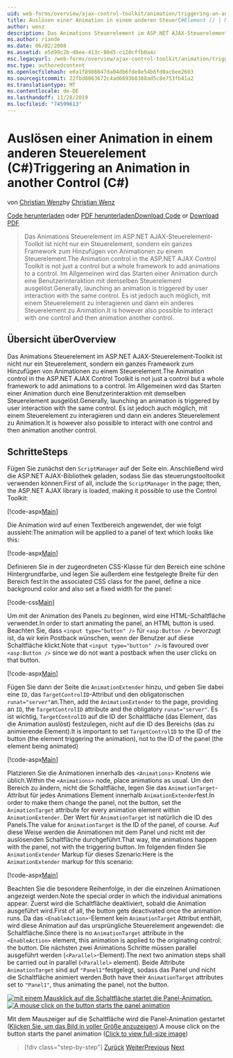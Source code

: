 ```yaml
---
uid: web-forms/overview/ajax-control-toolkit/animation/triggering-an-animation-in-another-control-cs
title: Auslösen einer Animation in einem anderen SteuerC#Element () | Microsoft-Dokumentation
author: wenz
description: Das Animations Steuerelement im ASP.NET AJAX-Steuerelement-Toolkit ist nicht nur ein Steuerelement, sondern ein ganzes Framework zum Hinzufügen von Animationen zu einem Steuerelement. Im Allgemeinen wird das Starten einer...
ms.author: riande
ms.date: 06/02/2008
ms.assetid: e5d99c2b-d8ee-413c-80d5-c120cffb0a4c
msc.legacyurl: /web-forms/overview/ajax-control-toolkit/animation/triggering-an-animation-in-another-control-cs
msc.type: authoredcontent
ms.openlocfilehash: e0a1f8986047da04db6fde8e54b6fd0ac6ee2603
ms.sourcegitcommit: 22fbd8863672c4ad6693b8388ad5c8e753fb41a2
ms.translationtype: MT
ms.contentlocale: de-DE
ms.lasthandoff: 11/28/2019
ms.locfileid: "74599613"
---
```

# <a name="triggering-an-animation-in-another-control-c"></a><span data-ttu-id="0288c-104">Auslösen einer Animation in einem anderen Steuerelement (C#)</span><span class="sxs-lookup"><span data-stu-id="0288c-104">Triggering an Animation in another Control (C#)</span></span>

<span data-ttu-id="0288c-105">von [Christian Wenz](https://github.com/wenz)</span><span class="sxs-lookup"><span data-stu-id="0288c-105">by [Christian Wenz](https://github.com/wenz)</span></span>

<span data-ttu-id="0288c-106">[Code herunterladen](https://download.microsoft.com/download/f/9/a/f9a26acd-8df4-4484-8a18-199e4598f411/Animation8.cs.zip) oder [PDF herunterladen](https://download.microsoft.com/download/6/7/1/6718d452-ff89-4d3f-a90e-c74ec2d636a3/animation8CS.pdf)</span><span class="sxs-lookup"><span data-stu-id="0288c-106">[Download Code](https://download.microsoft.com/download/f/9/a/f9a26acd-8df4-4484-8a18-199e4598f411/Animation8.cs.zip) or [Download PDF](https://download.microsoft.com/download/6/7/1/6718d452-ff89-4d3f-a90e-c74ec2d636a3/animation8CS.pdf)</span></span>

> <span data-ttu-id="0288c-107">Das Animations Steuerelement im ASP.NET AJAX-Steuerelement-Toolkit ist nicht nur ein Steuerelement, sondern ein ganzes Framework zum Hinzufügen von Animationen zu einem Steuerelement.</span><span class="sxs-lookup"><span data-stu-id="0288c-107">The Animation control in the ASP.NET AJAX Control Toolkit is not just a control but a whole framework to add animations to a control.</span></span> <span data-ttu-id="0288c-108">Im Allgemeinen wird das Starten einer Animation durch eine Benutzerinteraktion mit demselben Steuerelement ausgelöst.</span><span class="sxs-lookup"><span data-stu-id="0288c-108">Generally, launching an animation is triggered by user interaction with the same control.</span></span> <span data-ttu-id="0288c-109">Es ist jedoch auch möglich, mit einem Steuerelement zu interagieren und dann ein anderes Steuerelement zu Animation.</span><span class="sxs-lookup"><span data-stu-id="0288c-109">It is however also possible to interact with one control and then animation another control.</span></span>

## <a name="overview"></a><span data-ttu-id="0288c-110">Übersicht über</span><span class="sxs-lookup"><span data-stu-id="0288c-110">Overview</span></span>

<span data-ttu-id="0288c-111">Das Animations Steuerelement im ASP.NET AJAX-Steuerelement-Toolkit ist nicht nur ein Steuerelement, sondern ein ganzes Framework zum Hinzufügen von Animationen zu einem Steuerelement.</span><span class="sxs-lookup"><span data-stu-id="0288c-111">The Animation control in the ASP.NET AJAX Control Toolkit is not just a control but a whole framework to add animations to a control.</span></span> <span data-ttu-id="0288c-112">Im Allgemeinen wird das Starten einer Animation durch eine Benutzerinteraktion mit demselben Steuerelement ausgelöst.</span><span class="sxs-lookup"><span data-stu-id="0288c-112">Generally, launching an animation is triggered by user interaction with the same control.</span></span> <span data-ttu-id="0288c-113">Es ist jedoch auch möglich, mit einem Steuerelement zu interagieren und dann ein anderes Steuerelement zu Animation.</span><span class="sxs-lookup"><span data-stu-id="0288c-113">It is however also possible to interact with one control and then animation another control.</span></span>

## <a name="steps"></a><span data-ttu-id="0288c-114">Schritte</span><span class="sxs-lookup"><span data-stu-id="0288c-114">Steps</span></span>

<span data-ttu-id="0288c-115">Fügen Sie zunächst den `ScriptManager` auf der Seite ein. Anschließend wird die ASP.NET AJAX-Bibliothek geladen, sodass Sie das steuerungstooltoolkit verwenden können:</span><span class="sxs-lookup"><span data-stu-id="0288c-115">First of all, include the `ScriptManager` in the page; then, the ASP.NET AJAX library is loaded, making it possible to use the Control Toolkit:</span></span>

[!code-aspx[Main](triggering-an-animation-in-another-control-cs/samples/sample1.aspx)]

<span data-ttu-id="0288c-116">Die Animation wird auf einen Textbereich angewendet, der wie folgt aussieht:</span><span class="sxs-lookup"><span data-stu-id="0288c-116">The animation will be applied to a panel of text which looks like this:</span></span>

[!code-aspx[Main](triggering-an-animation-in-another-control-cs/samples/sample2.aspx)]

<span data-ttu-id="0288c-117">Definieren Sie in der zugeordneten CSS-Klasse für den Bereich eine schöne Hintergrundfarbe, und legen Sie außerdem eine festgelegte Breite für den Bereich fest:</span><span class="sxs-lookup"><span data-stu-id="0288c-117">In the associated CSS class for the panel, define a nice background color and also set a fixed width for the panel:</span></span>

[!code-css[Main](triggering-an-animation-in-another-control-cs/samples/sample3.css)]

<span data-ttu-id="0288c-118">Um mit der Animation des Panels zu beginnen, wird eine HTML-Schaltfläche verwendet.</span><span class="sxs-lookup"><span data-stu-id="0288c-118">In order to start animating the panel, an HTML button is used.</span></span> <span data-ttu-id="0288c-119">Beachten Sie, dass `<input type="button" />` für `<asp:Button />` bevorzugt ist, da wir kein Postback wünschen, wenn der Benutzer auf diese Schaltfläche klickt.</span><span class="sxs-lookup"><span data-stu-id="0288c-119">Note that `<input type="button" />` is favoured over `<asp:Button />` since we do not want a postback when the user clicks on that button.</span></span>

[!code-aspx[Main](triggering-an-animation-in-another-control-cs/samples/sample4.aspx)]

<span data-ttu-id="0288c-120">Fügen Sie dann der Seite die `AnimationExtender` hinzu, und geben Sie dabei eine `ID`, das `TargetControlID`-Attribut und den obligatorischen `runat="server"`an.</span><span class="sxs-lookup"><span data-stu-id="0288c-120">Then, add the `AnimationExtender` to the page, providing an `ID`, the `TargetControlID` attribute and the obligatory `runat="server"`.</span></span> <span data-ttu-id="0288c-121">Es ist wichtig, `TargetControlID` auf die ID der Schaltfläche (das Element, das die Animation auslöst) festzulegen, nicht auf die ID des Bereichs (das zu animierende Element).</span><span class="sxs-lookup"><span data-stu-id="0288c-121">It is important to set `TargetControlID` to the ID of the button (the element triggering the animation), not to the ID of the panel (the element being animated)</span></span>

[!code-aspx[Main](triggering-an-animation-in-another-control-cs/samples/sample5.aspx)]

<span data-ttu-id="0288c-122">Platzieren Sie die Animationen innerhalb des `<Animations>` Knotens wie üblich.</span><span class="sxs-lookup"><span data-stu-id="0288c-122">Within the `<Animations>` node, place animations as usual.</span></span> <span data-ttu-id="0288c-123">Um den Bereich zu ändern, nicht die Schaltfläche, legen Sie das `AnimationTarget`-Attribut für jedes Animations Element innerhalb `AnimationExtender`fest.</span><span class="sxs-lookup"><span data-stu-id="0288c-123">In order to make them change the panel, not the button, set the `AnimationTarget` attribute for every animation element within `AnimationExtender`.</span></span> <span data-ttu-id="0288c-124">Der Wert für `AnimationTarget` ist natürlich die ID des Panels.</span><span class="sxs-lookup"><span data-stu-id="0288c-124">The value for `AnimationTarget` is the ID of the panel, of course.</span></span> <span data-ttu-id="0288c-125">Auf diese Weise werden die Animationen mit dem Panel und nicht mit der auslösenden Schaltfläche durchgeführt.</span><span class="sxs-lookup"><span data-stu-id="0288c-125">That way, the animations happen with the panel, not with the triggering button.</span></span> <span data-ttu-id="0288c-126">Im folgenden finden Sie `AnimationExtender` Markup für dieses Szenario:</span><span class="sxs-lookup"><span data-stu-id="0288c-126">Here is the `AnimationExtender` markup for this scenario:</span></span>

[!code-aspx[Main](triggering-an-animation-in-another-control-cs/samples/sample6.aspx)]

<span data-ttu-id="0288c-127">Beachten Sie die besondere Reihenfolge, in der die einzelnen Animationen angezeigt werden.</span><span class="sxs-lookup"><span data-stu-id="0288c-127">Note the special order in which the individual animations appear.</span></span> <span data-ttu-id="0288c-128">Zuerst wird die Schaltfläche deaktiviert, sobald die Animation ausgeführt wird.</span><span class="sxs-lookup"><span data-stu-id="0288c-128">First of all, the button gets deactivated once the animation runs.</span></span> <span data-ttu-id="0288c-129">Da das `<EnableAction>`-Element kein `AnimationTarget` Attribut enthält, wird diese Animation auf das ursprüngliche Steuerelement angewendet: die Schaltfläche.</span><span class="sxs-lookup"><span data-stu-id="0288c-129">Since there is no `AnimationTarget` attribute in the `<EnableAction>` element, this animation is applied to the originating control: the button.</span></span> <span data-ttu-id="0288c-130">Die nächsten zwei Animations Schritte müssen parallel ausgeführt werden (`<Parallel>`-Element).</span><span class="sxs-lookup"><span data-stu-id="0288c-130">The next two animation steps shall be carried out in parallel (`<Parallel>` element).</span></span> <span data-ttu-id="0288c-131">Beide Attribute `AnimationTarget` sind auf `"Panel1"`festgelegt, sodass das Panel und nicht die Schaltfläche animiert werden.</span><span class="sxs-lookup"><span data-stu-id="0288c-131">Both have their `AnimationTarget` attributes set to `"Panel1"`, thus animating the panel, not the button.</span></span>

<span data-ttu-id="0288c-132">[![mit einem Mausklick auf die Schaltfläche startet die Panel-Animation.](triggering-an-animation-in-another-control-cs/_static/image2.png)](triggering-an-animation-in-another-control-cs/_static/image1.png)</span><span class="sxs-lookup"><span data-stu-id="0288c-132">[![A mouse click on the button starts the panel animation](triggering-an-animation-in-another-control-cs/_static/image2.png)](triggering-an-animation-in-another-control-cs/_static/image1.png)</span></span>

<span data-ttu-id="0288c-133">Mit dem Mauszeiger auf die Schaltfläche wird die Panel-Animation gestartet ([Klicken Sie, um das Bild in voller Größe anzuzeigen](triggering-an-animation-in-another-control-cs/_static/image3.png)).</span><span class="sxs-lookup"><span data-stu-id="0288c-133">A mouse click on the button starts the panel animation ([Click to view full-size image](triggering-an-animation-in-another-control-cs/_static/image3.png))</span></span>

> [!div class="step-by-step"]
> <span data-ttu-id="0288c-134">[Zurück](disabling-actions-during-animation-cs.md)
> [Weiter](modifying-animations-from-the-server-side-cs.md)</span><span class="sxs-lookup"><span data-stu-id="0288c-134">[Previous](disabling-actions-during-animation-cs.md)
[Next](modifying-animations-from-the-server-side-cs.md)</span></span>
